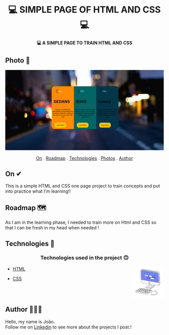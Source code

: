 
<h1 align="center">
  💻 SIMPLE PAGE OF HTML AND CSS 💻
</h1>

<h4 align="center">
  💻 A SIMPLE PAGE TO TRAIN HTML AND CSS
</h4>

 
## Photo 🎴
   
   <img src="./images/img projeto.JPG" >

<p align="center">   
   <a href="#On">On</a> .
   <a href="#Roadmap">Roadmap</a> .
   <a href="#Technologies">Technologies</a> .
   <a href="#Photos">Photos</a> . 
   <a href="#Author">Author</a> 
   
 </p>

   
 ## On ✔
     
     
   <p> This is a simple HTML and CSS one page project to train concepts and put into practice what I'm learning!! </p>
   
   
   
   
   
 ## Roadmap 🗺
   
   <p> As I am in the learning phase, I needed to train more on Html and CSS so that I can be fresh in my head when needed ! </p>
   
   
 ## Technologies 🚀
  <h3 align="center"> Technologies used in the project 🙃 </h3>
  
  <img src='./images/computer1.gif' alt='gif-de-computador' align='right' width='20%'/>
  
 - [HTML]( https://www.w3schools.com/html/)
 - [CSS](https://www.w3schools.com/css/)

  
   <br>
   <br>
   
## Author 🙋🏾‍♂️
   <p> Hello, my name is João. <br> Follow me on <a href="https://www.linkedin.com/in/joaosoaressilva/" target="_blank">Linkedin</a> to see more about the projects I post.!</p>

